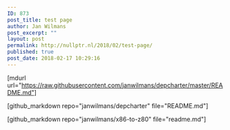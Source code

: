 ```yaml
---
ID: 873
post_title: test page
author: Jan Wilmans
post_excerpt: ""
layout: post
permalink: http://nullptr.nl/2018/02/test-page/
published: true
post_date: 2018-02-17 10:29:16
---
```

[mdurl url="https://raw.githubusercontent.com/janwilmans/depcharter/master/README.md"]

[github_markdown repo="janwilmans/depcharter" file="README.md"]

[github_markdown repo="janwilmans/x86-to-z80" file="readme.md"]